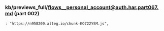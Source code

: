 ### kb/previews_full/flows__personal_account@auth.har.part067.md (part 002)

```md
: "https://n958200.alteg.io/chunk-KO722YSM.js",
       
```

```
